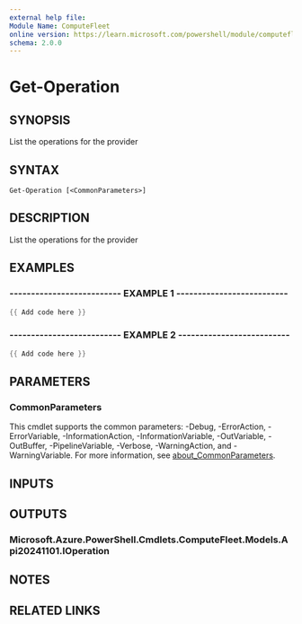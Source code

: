 ```yaml
---
external help file:
Module Name: ComputeFleet
online version: https://learn.microsoft.com/powershell/module/computefleet/get-operation
schema: 2.0.0
---
```


# Get-Operation

## SYNOPSIS
List the operations for the provider

## SYNTAX

```
Get-Operation [<CommonParameters>]
```

## DESCRIPTION
List the operations for the provider

## EXAMPLES

### -------------------------- EXAMPLE 1 --------------------------
```powershell
{{ Add code here }}
```



### -------------------------- EXAMPLE 2 --------------------------
```powershell
{{ Add code here }}
```



## PARAMETERS

### CommonParameters
This cmdlet supports the common parameters: -Debug, -ErrorAction, -ErrorVariable, -InformationAction, -InformationVariable, -OutVariable, -OutBuffer, -PipelineVariable, -Verbose, -WarningAction, and -WarningVariable. For more information, see [about_CommonParameters](http://go.microsoft.com/fwlink/?LinkID=113216).

## INPUTS

## OUTPUTS

### Microsoft.Azure.PowerShell.Cmdlets.ComputeFleet.Models.Api20241101.IOperation

## NOTES

## RELATED LINKS

